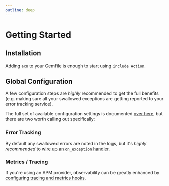```yaml
---
outline: deep
---
```

# Getting Started

## Installation

Adding `axn` to your Gemfile is enough to start using `include Action`.

## Global Configuration

A few configuration steps are _highly_ recommended to get the full benefits (e.g. making sure all your swallowed exceptions are getting reported to your error tracking service).

The full set of available configuration settings is documented [over here](/reference/configuration), but there are two worth calling out specifically:

### Error Tracking

By default any swallowed errors are noted in the logs, but it's _highly recommended_ to [wire up an `on_exception` handler](/reference/configuration#on-exception).

### Metrics / Tracing

If you're using an APM provider, observability can be greatly enhanced by [configuring tracing and metrics hooks](/reference/configuration#tracing-and-metrics).


